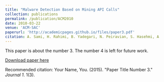 ```yaml
---
title: "Malware Detection Based on Mining API Calls"
collection: publications
permalink: /publication/ACM2010
date: 2010-03-22
venue: 'ACM-SAC'
paperurl: 'http://academicpages.github.io/files/paper3.pdf'
citation: A. Sami, H. Rahimi, B. Yadegari, N. Peiravian, S. Hasehmi, A. Hamze. ACM-SAC (2010)
---
```

This paper is about the number 3. The number 4 is left for future work.

[Download paper here](http://academicpages.github.io/files/paper3.pdf)

Recommended citation: Your Name, You. (2015). "Paper Title Number 3." <i>Journal 1</i>. 1(3).
